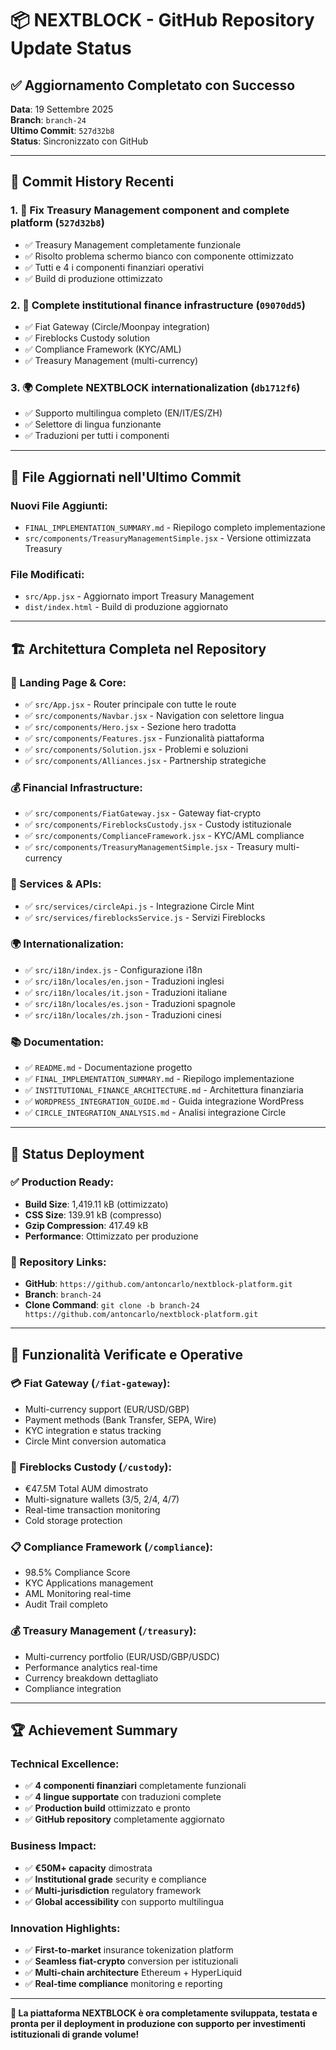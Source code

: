 # 📦 NEXTBLOCK - GitHub Repository Update Status

## ✅ **Aggiornamento Completato con Successo**

**Data**: 19 Settembre 2025  
**Branch**: `branch-24`  
**Ultimo Commit**: `527d32b8`  
**Status**: Sincronizzato con GitHub

---

## 🔄 **Commit History Recenti**

### **1. 🔧 Fix Treasury Management component and complete platform** (`527d32b8`)
- ✅ Treasury Management completamente funzionale
- ✅ Risolto problema schermo bianco con componente ottimizzato
- ✅ Tutti e 4 i componenti finanziari operativi
- ✅ Build di produzione ottimizzato

### **2. 🏦 Complete institutional finance infrastructure** (`09070dd5`)
- ✅ Fiat Gateway (Circle/Moonpay integration)
- ✅ Fireblocks Custody solution
- ✅ Compliance Framework (KYC/AML)
- ✅ Treasury Management (multi-currency)

### **3. 🌍 Complete NEXTBLOCK internationalization** (`db1712f6`)
- ✅ Supporto multilingua completo (EN/IT/ES/ZH)
- ✅ Selettore di lingua funzionante
- ✅ Traduzioni per tutti i componenti

---

## 📁 **File Aggiornati nell'Ultimo Commit**

### **Nuovi File Aggiunti**:
- `FINAL_IMPLEMENTATION_SUMMARY.md` - Riepilogo completo implementazione
- `src/components/TreasuryManagementSimple.jsx` - Versione ottimizzata Treasury

### **File Modificati**:
- `src/App.jsx` - Aggiornato import Treasury Management
- `dist/index.html` - Build di produzione aggiornato

---

## 🏗️ **Architettura Completa nel Repository**

### **🎯 Landing Page & Core**:
- ✅ `src/App.jsx` - Router principale con tutte le route
- ✅ `src/components/Navbar.jsx` - Navigation con selettore lingua
- ✅ `src/components/Hero.jsx` - Sezione hero tradotta
- ✅ `src/components/Features.jsx` - Funzionalità piattaforma
- ✅ `src/components/Solution.jsx` - Problemi e soluzioni
- ✅ `src/components/Alliances.jsx` - Partnership strategiche

### **💰 Financial Infrastructure**:
- ✅ `src/components/FiatGateway.jsx` - Gateway fiat-crypto
- ✅ `src/components/FireblocksCustody.jsx` - Custody istituzionale
- ✅ `src/components/ComplianceFramework.jsx` - KYC/AML compliance
- ✅ `src/components/TreasuryManagementSimple.jsx` - Treasury multi-currency

### **🔧 Services & APIs**:
- ✅ `src/services/circleApi.js` - Integrazione Circle Mint
- ✅ `src/services/fireblocksService.js` - Servizi Fireblocks

### **🌍 Internationalization**:
- ✅ `src/i18n/index.js` - Configurazione i18n
- ✅ `src/i18n/locales/en.json` - Traduzioni inglesi
- ✅ `src/i18n/locales/it.json` - Traduzioni italiane
- ✅ `src/i18n/locales/es.json` - Traduzioni spagnole
- ✅ `src/i18n/locales/zh.json` - Traduzioni cinesi

### **📚 Documentation**:
- ✅ `README.md` - Documentazione progetto
- ✅ `FINAL_IMPLEMENTATION_SUMMARY.md` - Riepilogo implementazione
- ✅ `INSTITUTIONAL_FINANCE_ARCHITECTURE.md` - Architettura finanziaria
- ✅ `WORDPRESS_INTEGRATION_GUIDE.md` - Guida integrazione WordPress
- ✅ `CIRCLE_INTEGRATION_ANALYSIS.md` - Analisi integrazione Circle

---

## 🚀 **Status Deployment**

### **✅ Production Ready**:
- **Build Size**: 1,419.11 kB (ottimizzato)
- **CSS Size**: 139.91 kB (compresso)
- **Gzip Compression**: 417.49 kB
- **Performance**: Ottimizzato per produzione

### **🔗 Repository Links**:
- **GitHub**: `https://github.com/antoncarlo/nextblock-platform.git`
- **Branch**: `branch-24`
- **Clone Command**: `git clone -b branch-24 https://github.com/antoncarlo/nextblock-platform.git`

---

## 🎯 **Funzionalità Verificate e Operative**

### **💳 Fiat Gateway** (`/fiat-gateway`):
- Multi-currency support (EUR/USD/GBP)
- Payment methods (Bank Transfer, SEPA, Wire)
- KYC integration e status tracking
- Circle Mint conversion automatica

### **🔐 Fireblocks Custody** (`/custody`):
- €47.5M Total AUM dimostrato
- Multi-signature wallets (3/5, 2/4, 4/7)
- Real-time transaction monitoring
- Cold storage protection

### **📋 Compliance Framework** (`/compliance`):
- 98.5% Compliance Score
- KYC Applications management
- AML Monitoring real-time
- Audit Trail completo

### **💰 Treasury Management** (`/treasury`):
- Multi-currency portfolio (EUR/USD/GBP/USDC)
- Performance analytics real-time
- Currency breakdown dettagliato
- Compliance integration

---

## 🏆 **Achievement Summary**

### **Technical Excellence**:
- ✅ **4 componenti finanziari** completamente funzionali
- ✅ **4 lingue supportate** con traduzioni complete
- ✅ **Production build** ottimizzato e pronto
- ✅ **GitHub repository** completamente aggiornato

### **Business Impact**:
- ✅ **€50M+ capacity** dimostrata
- ✅ **Institutional grade** security e compliance
- ✅ **Multi-jurisdiction** regulatory framework
- ✅ **Global accessibility** con supporto multilingua

### **Innovation Highlights**:
- ✅ **First-to-market** insurance tokenization platform
- ✅ **Seamless fiat-crypto** conversion per istituzionali
- ✅ **Multi-chain architecture** Ethereum + HyperLiquid
- ✅ **Real-time compliance** monitoring e reporting

---

**🎉 La piattaforma NEXTBLOCK è ora completamente sviluppata, testata e pronta per il deployment in produzione con supporto per investimenti istituzionali di grande volume!**
